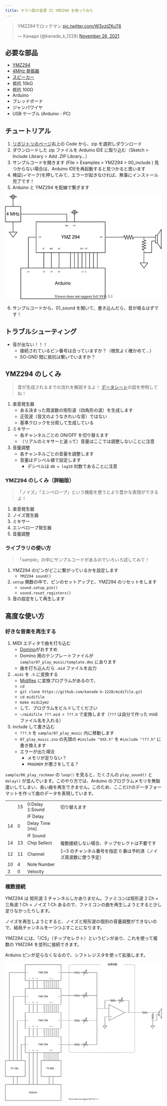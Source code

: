 ```yaml
---
title: ヤマハ製の音源 IC YMZ294 を使ってみた
---
```


<blockquote class="twitter-tweet"><p lang="ja" dir="ltr">YMZ294でロックマン <a href="https://t.co/W3yztZKuT6">pic.twitter.com/W3yztZKuT6</a></p>&mdash; Канадэ (@kanade_k_1228) <a href="https://twitter.com/kanade_k_1228/status/1464302691882967043?ref_src=twsrc%5Etfw">November 26, 2021</a></blockquote> <script async src="https://platform.twitter.com/widgets.js" charset="utf-8"></script>

## 必要な部品

- [YMZ294](https://akizukidenshi.com/catalog/g/gI-12141/)
- [4MHz 発振器](https://akizukidenshi.com/catalog/g/gP-10387/)
- [スピーカー](https://akizukidenshi.com/catalog/g/gP-03285/)
- 抵抗 10kΩ
- 抵抗 100Ω
- Arduino
- ブレッドボード
- ジャンパワイヤ
- USB ケーブル (Arduino - PC)

## チュートリアル

1. [リポジトリのページ](https://github.com/kanade-k-1228/YMZ294/)右上の Code から、zip を選択しダウンロード
2. ダウンロードした zip ファイルを Arduino IDE に取り込む（Sketch > Include Library > Add .ZIP Library...）
3. サンプルコードを開きます (File > Examples > YMZ294 > 00_include ) 見つからない場合は、Arduino IDEを再起動すると見つかると思います
4. 検証(✓マーク)を押してみて、エラーが起きなければ、無事にインストール完了です！
5. Arduino と YMZ294 を配線で繋ぎます

![](img/circuit.dio.svg)

6. サンプルコードから、01_sound を開いて、書き込んだら、音が鳴るはずです！

## トラブルシューティング

- 音が出ない！！！
  - 接続されているピン番号は合っていますか？（根気よく確かめて…）
  - SO-GND 間に抵抗は繋いでいますか？

## YMZ294 のしくみ

> 音が生成されるまでの流れを解説するよ！ [データシート](./ymz294.pdf)の図を参照してね！

1. 楽音発生器
   - ある決まった周波数の矩形波（四角形の波）を生成します
   - 正弦波（音叉のようなきれいな音）ではない
   - 基準クロックを分周して生成している
2. ミキサー
   - 各チャンネルごとの ON/OFF を切り替えます
   - （リアルのミキサーと違って）音量はここでは調整しないことに注意
3. 音量調整
   - 各チャンネルごとの音量を調整します
   - 音量はデシベル値で設定します
     - デシベルは `dB = log10` 対数であることに注意

### YMZ294 のしくみ（詳細版）

> 「ノイズ」「エンベロープ」という機能を使うとより豊かな表現ができるよ！

1. 楽音発生器
2. ノイズ発生器
3. ミキサー
4. エンベロープ発生器
5. 音量調整

### ライブラリの使い方

> 「sample」の中にサンプルコードがあるのでいろいろ試してみて！

1. YMZ294 のピンがどこに繋がっているかを設定します
   - `YMZ294 sound()`
2. `setup` 関数の中で、ピンのセットアップと、YMZ294 のリセットをします
   - `sound.setup_pin()`
   - `sound.reset_registers()`
3. 音の設定をして再生します

## 高度な使い方

### 好きな音楽を再生する

1. MIDI エディタで曲を打ち込む
   - [Domino](https://takabosoft.com/domino)がおすすめ
   - Domino 用のテンプレートファイルが `sample/07_play_music/template.dms` にあります
   - 曲を打ち込んだら `.mid` ファイルを出力
2. `.midi` を `.h` に変換する
   - [Midifles](https://github.com/kanade-k-1228/midifile) に変換プログラムがあるので、
   - `cd`
   - `git clone https://github.com/kanade-k-1228/midifile.git`
   - `cd midifile`
   - `make midi2ymz`
   - して、プログラムをビルドしてください
   - `~/midifile ???.mid > ???.h` で変換します（`???` は自分で作った midi ファイル名を入れる）
3. include して書き込む
   - `???.h` を `sample/07_play_music` 内に移動します
   - `07_play_music.ino` の先頭の `#include "XXX.h"` を `#include "???.h"` に書き換えます
   - エラーが出た場合
     - メモリが足りない？
     - `PROGMEM` が悪さをしてる？

`sample/06_play_rockman` の `loop()` を見ると、たくさんの `play_sound()` と `delay()` が並んでいます。このやり方では、Arduino のプログラムメモリを無駄遣いしてしまい、長い曲を再生できません。このため、ここだけのデータフォーマットを作って曲のデータを表現しています。

|     |     |                 |                                                                   |
| --- | --- | --------------- | ----------------------------------------------------------------- |
|     | 15  | 0:Delay 1:Sound | 切り替えます                                                      |
|     |     | IF Delay        |                                                                   |
| 14  | 0   | Delay Time [ms] |                                                                   |
|     |     | IF Sound        |                                                                   |
| 14  | 13  | Chip Sellect    | 複数接続しない場合、チップセレクトは不要です                      |
| 12  | 11  | Channel         | 1~3 のチャンネル番号を指定 0 番は予約済（ノイズ周波数に使う予定） |
| 10  | 4   | Note Number     |                                                                   |
| 3   | 0   | Velocity        |                                                                   |

### 複数接続

YMZ294 は 矩形波 3 チャンネルしかありません。ファミコンは矩形波 2 Ch + 三角波 1 Ch + ノイズ 1 Ch あるので、ファミコンの曲を再生しようとすると少し足りなかったりします。

ノイズを再生しようとすると、ノイズと矩形波の個別の音量調整ができないので、結局チャンネルを一つつぶすことになります。

YMZ294 には、「/CS」（チップセレクト）というピンがあり、これを使って複数の YMZ294 を並列に接続できます。

Arduino ピンが足らなくなるので、シフトレジスタを使って拡張します。

![](./img/dual.dio.svg)
